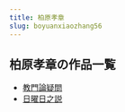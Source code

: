 ```yaml
---
title: 柏原孝章
slug: boyuanxiaozhang56
---
```


## 柏原孝章の作品一覧

- [教門論疑問](jiaomenlunyiwen-30a)
- [日曜日之説](riyaorizhishuo-a94)
